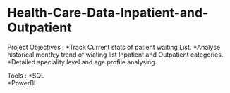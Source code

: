 # Health-Care-Data-Inpatient-and-Outpatient

Project Objectives :
  *Track Current stats of patient waiting List.
  *Analyse historical month;y trend of wiating list Inpatient and Outpatient categories.
  *Detailed speciality level and age profile analysing.

Tools :
*SQL  
*PowerBI

